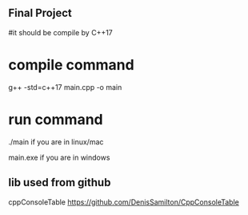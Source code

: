 ## Final Project
#it should be compile by C++17

# ###########################################

# compile command

g++ -std=c++17 main.cpp -o main

# run command

./main if you are in linux/mac

main.exe if you are in windows

## lib used from github

cppConsoleTable https://github.com/DenisSamilton/CppConsoleTable
